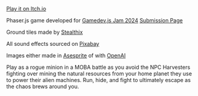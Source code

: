 [Play it on Itch.io](https://isaacwolf.itch.io/fragile-fortunes)

Phaser.js game developed for [Gamedev.js Jam 2024](https://itch.io/jam/gamedevjs-2024)
[Submission Page](https://itch.io/jam/gamedevjs-2024/rate/2670579)

Ground tiles made by [Stealthix](https://stealthix.itch.io/rpg-nature-tileset)

All sound effects sourced on [Pixabay](https://pixabay.com/service/license-summary/)

Images either made in [Asesprite](https://www.aseprite.org/) of with [OpenAI](https://openai.com/)

Play as a rogue minion in a MOBA battle as you avoid the NPC Harvesters fighting over mining the natural resources from your home planet they use to power their alien machines. 
Run, hide, and fight to ultimately escape as the chaos brews around you. 
